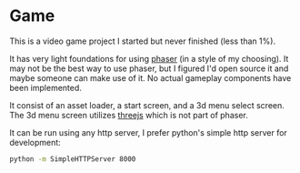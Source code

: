Game
=====

This is a video game project I started but never finished (less than 1%).

It has very light foundations for using [phaser](http://phaser.io/) (in a style of my choosing).
It may not be the best way to use phaser, but I figured I'd open source it and
maybe someone can make use of it.  No actual gameplay components have been implemented.

It consist of an asset loader, a start screen, and a 3d menu select screen. The
3d menu screen utilizes [threejs](http://threejs.org/) which is not part of phaser.

It can be run using any http server, I prefer python's simple http server for development:
```bash
python -m SimpleHTTPServer 8000
```
